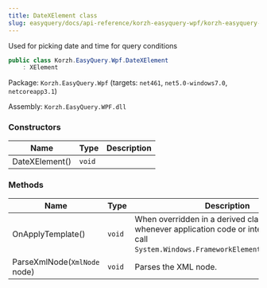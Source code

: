 ```yaml
---
title: DateXElement class
slug: easyquery/docs/api-reference/korzh-easyquery-wpf/korzh-easyquery-wpf-namespace/datexelement-class
---
```



Used for picking date and time for query conditions
```csharp
public class Korzh.EasyQuery.Wpf.DateXElement
    : XElement

```
Package: `Korzh.EasyQuery.Wpf` (targets: `net461`, `net5.0-windows7.0`, `netcoreapp3.1`)

Assembly: `Korzh.EasyQuery.WPF.dll`

### Constructors

| Name | Type | Description | 
| --- | --- | --- | 
| DateXElement() | `void` |  | 


### Methods

| Name | Type | Description | 
| --- | --- | --- | 
| OnApplyTemplate() | `void` | When overridden in a derived class, is invoked whenever application code or internal processes call `System.Windows.FrameworkElement.ApplyTemplate`. | 
| ParseXmlNode(`XmlNode` node) | `void` | Parses the XML node. |